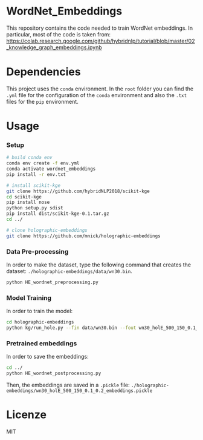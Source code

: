 # WordNet_Embeddings
This repository contains the code needed to train WordNet embeddings.
In particular, most of the code is taken from: https://colab.research.google.com/github/hybridnlp/tutorial/blob/master/02_knowledge_graph_embeddings.ipynb

# Dependencies
This project uses the `conda` environment.
In the `root` folder you can find the `.yml` file for the configuration of the `conda` environment and also the `.txt` files for the `pip` environment.

# Usage
### Setup
```bash
# build conda env
conda env create -f env.yml 
conda activate wordnet_embeddings
pip install -r env.txt

# install scikit-kge
git clone https://github.com/hybridNLP2018/scikit-kge
cd scikit-kge
pip install nose
python setup.py sdist
pip install dist/scikit-kge-0.1.tar.gz
cd ../

# clone holographic-embeddings
git clone https://github.com/mnick/holographic-embeddings
```

### Data Pre-processing
In order to make the dataset, type the following command that creates the dataset: `./holographic-embeddings/data/wn30.bin`.
```bash
python HE_wordnet_preprocessing.py
```

### Model Training
In order to train the model:
```bash
cd holographic-embeddings
python kg/run_hole.py --fin data/wn30.bin --fout wn30_holE_500_150_0.1_0.2.bin --ncomp 150 --test-all 100
```

### Pretrained embeddings
In order to save the embeddings:
```bash
cd ../
python HE_wordnet_postprocessing.py
```
Then, the embeddings are saved in a `.pickle` file: `./holographic-embeddings/wn30_holE_500_150_0.1_0.2_embeddings.pickle`

# Licenze
MIT
